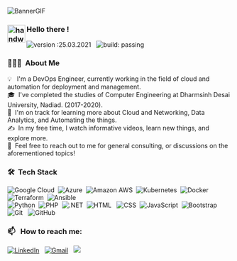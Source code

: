 ![BannerGIF](http://sabirpiludiya.ml/images/animations/banner.gif)

### <img alt="handwavegif" src="https://user-images.githubusercontent.com/39513876/112366216-8cfe7400-8cfe-11eb-8116-7d3dbae20e97.gif" width='40' align="left"/> Hello there !
![version :25.03.2021](https://img.shields.io/badge/version-25.03.2021-informational) &nbsp;
![build: passing](https://img.shields.io/badge/build-passing-success)
### 👨🏻‍💻 &nbsp;About Me

💡 &nbsp; I'm a DevOps Engineer, currently working in the field of cloud and automation for deployment and management.\
🎓 &nbsp;I've completed the studies of Computer Engineering at Dharmsinh Desai University, Nadiad. (2017-2020).\
🌱 &nbsp;I'm on track for learning more about Cloud and Networking, Data Analytics, and Automating the things.\
✍️ &nbsp;In my free time, I watch informative videos, learn new things, and explore more.\
💬 &nbsp;Feel free to reach out to me for general consulting, or discussions on the aforementioned topics!

### 🛠 &nbsp;Tech Stack

![Google Cloud](https://img.shields.io/badge/-Google%20Cloud%20Platform-05122A?style=flat&logo=googlecloud)&nbsp;
![Azure](https://img.shields.io/badge/-Microsoft%20Azure-05122A?style=flat&logo=microsoftazure)&nbsp;
![Amazon AWS](https://img.shields.io/badge/-Amazon%20AWS-05122A?style=flat&logo=amazonaws&logoColor=FFA518)&nbsp;
![Kubernetes](https://img.shields.io/badge/-Kubernetes-05122A?style=flat&logo=kubernetes)&nbsp;
![Docker](https://img.shields.io/badge/-Docker-05122A?style=flat&logo=docker)&nbsp;
![Terraform](https://img.shields.io/badge/-Terraform-05122A?style=flat&logo=terraform&logoColor=A8B9CC)&nbsp;
![Ansible](https://img.shields.io/badge/-Ansible-05122A?style=flat&logo=ansible)\
![Python](https://img.shields.io/badge/-Python-05122A?style=flat&logo=python)&nbsp;
![PHP](https://img.shields.io/badge/-PHP-05122A?style=flat&logo=php)&nbsp;
![.NET](https://img.shields.io/badge/-.NET%20Core-05122A?style=flat&logo=dotnet)&nbsp;
![HTML](https://img.shields.io/badge/-HTML-05122A?style=flat&logo=HTML5)&nbsp;&nbsp;
![CSS](https://img.shields.io/badge/-CSS-05122A?style=flat&logo=CSS3&logoColor=1572B6)&nbsp;
![JavaScript](https://img.shields.io/badge/-JavaScript-05122A?style=flat&logo=javascript)&nbsp;
![Bootstrap](https://img.shields.io/badge/-Bootstrap-05122A?style=flat&logo=bootstrap&logoColor=563D7C)&nbsp;
![Git](https://img.shields.io/badge/-Git-05122A?style=flat&logo=git)&nbsp;&nbsp;
![GitHub](https://img.shields.io/badge/-GitHub-05122A?style=flat&logo=github)&nbsp;

### 📫 &nbsp; How to reach me:


<a href="https://www.linkedin.com/in/imsabirpiludiya/"><img alt="LinkedIn" src="https://img.shields.io/badge/linkedin%20-%230077B5.svg?&style=flat&logo=linkedin&logoColor=white"/></a> &nbsp;
<a href="mailto:sabirpiludiya@gmail.com"><img alt="Gmail" src="https://img.shields.io/badge/Gmail-D14836?style=flat&logo=gmail&logoColor=white" /></a> &nbsp;
<a href="https://instagram.com/super_compiler"><img src="https://img.shields.io/badge/-@super_compiler_-E4405F?style=flat&logo=Instagram&logoColor=white"/></a> &nbsp;

<!---
sabir-piludiya/sabir-piludiya is a ✨ special ✨ repository because its `README.md` (this file) appears on your GitHub profile.
You can click the Preview link to take a look at your changes.

- 👋 Hi, I’m @sabirpiludiya
- 👀 I’m interested in ...
- 🌱 I’m currently learning ...
- 💞️ I’m looking to collaborate on ...
- 📫 How to reach me ...
- 🔭 I’m currently working on ...
- 🌱 I’m currently learning ...
- 👯 I’m looking to collaborate on ...
- 🤔 I’m looking for help with ...
- 💬 Ask me about ...
- 📫 How to reach me: ...
- 😄 Pronouns: ...
- ⚡ Fun fact: ...
--->








